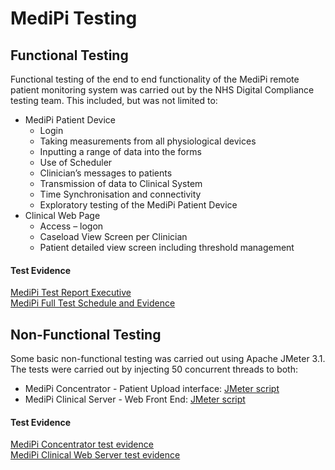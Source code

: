 # MediPi Testing

## Functional Testing
Functional testing of the end to end functionality of the MediPi remote patient monitoring system was carried out by the NHS Digital Compliance testing team. This included, but was not limited to:
* MediPi Patient Device
   *	Login
   *	Taking measurements from all physiological devices
   *	Inputting a range of data into the forms
   *	Use of Scheduler
   *	Clinician’s messages to patients
   *	Transmission of data to Clinical System
   *	Time Synchronisation and connectivity
   *	Exploratory testing of the MediPi Patient Device     
* Clinical Web Page
   *	Access – logon
   *	Caseload View Screen per Clinician
   *	Patient detailed view screen including threshold management

#### Test Evidence
[MediPi Test Report Executive](/FuntionalTesting/MediPiTestReportv0.5.doc)  
[MediPi Full Test Schedule and Evidence](/FuntionalTesting/MediPi-NHSDigitalFunctionalTestScheduleandEvidence.docx)

## Non-Functional Testing
Some basic non-functional testing was carried out using Apache JMeter 3.1.
The tests were carried out by injecting 50 concurrent threads to both:
* MediPi Concentrator - Patient Upload interface: [JMeter script](/NonFunctionalTestingScripts/MediPi_Concentrator_Patient_Upload.jmx)
* MediPi Clinical Server - Web Front End: [JMeter script](/NonFunctionalTestingScripts/MediPi_Front_End.jmx)

#### Test Evidence
 [MediPi Concentrator test evidence](/NonFunctionalTestingScripts/MediPiConcentratorPatientLoadTest.xml)  
[MediPi Clinical Web Server test evidence](/NonFunctionalTestingScripts/MediPiFrontEndLoadTest.xml)

